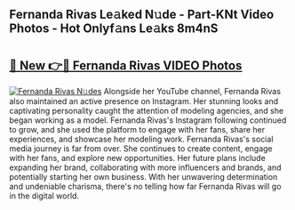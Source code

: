 ## Fernanda Rivas Le𝚊ked N𝚞de - Part-KNt Video Photos - Hot Onlyf𝚊ns Le𝚊ks 8m4nS

# <h2><a href="http://ac53638.deff.icu/?id=Fernanda+Rivas">🔗 New 👉🔴 Fernanda Rivas VIDEO Photos</a></h2>

[![Fernanda Rivas N𝚞des](https://i.imgur.com/rIISA9y.gif)](http://ac53638.deff.icu/?id=Fernanda+Rivas)
Alongside her YouTube channel, Fernanda Rivas also maintained an active presence on Instagram. Her stunning looks and captivating personality caught the attention of modeling agencies, and she began working as a model. Fernanda Rivas's Instagram following continued to grow, and she used the platform to engage with her fans, share her experiences, and showcase her modeling work. Fernanda Rivas's social media journey is far from over. She continues to create content, engage with her fans, and explore new opportunities. Her future plans include expanding her brand, collaborating with more influencers and brands, and potentially starting her own business. With her unwavering determination and undeniable charisma, there's no telling how far Fernanda Rivas will go in the digital world.
